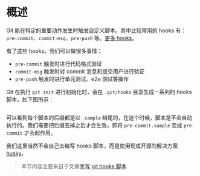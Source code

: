 # 概述

Git 能在特定的重要动作发生时触发自定义脚本。其中比较常用的 hooks 有：`pre-commit`、`commit-msg`、`pre-push` 等。[更多 hooks](https://git-scm.com/docs/githooks)。

有了这些 hooks，我们可以做很多事情：

- `pre-commit` 触发时进行代码格式验证
- `commit-msg` 触发时对 commit 消息和提交用户进行验证
- `pre-push` 触发时进行单元测试、e2e 测试等操作

Git 在执行 `git init` 进行初始化时，会在 `.git/hooks` 目录生成一系列的 hooks 脚本，如下图所示：

<img :src="$withBase('/imgs/zeroToOne/git-hooks.jpg')" style="transform:scale(0.9)"/>

可以看到每个脚本的后缀都是以 `.sample` 结尾的，在这个时候，脚本是不会自动执行的。我们需要把后缀去掉之后才会生效，即将 `pre-commit.sample` 变成 `pre-commit` 才会起作用。

我们这里当然不会自己去编写 hooks 脚本，而是使用现成开源的解决方案 [husky](https://github.com/typicode/husky)。

> 本节内容主要来自于文章[手写 git hooks 脚本](https://zhuanlan.zhihu.com/p/391221822)
